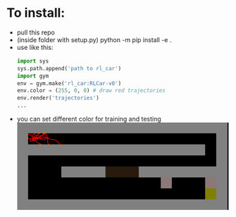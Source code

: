 # To install:
- pull this repo
- (inside folder with setup.py) python -m pip install -e .
- use like this:
    ```python
    import sys
    sys.path.append('path to rl_car')
    import gym
    env = gym.make('rl_car:RLCar-v0')
    env.color = (255, 0, 0) # draw red trajectories
    env.render('trajectories')
    ...
    ```
- you can set different color for training and testing
![rl-car env screenshot](rlcar.png)
